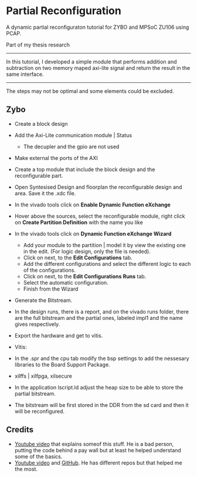 # Partial Reconfiguration 
A dynamic partial reconfiguraton tutorial for ZYBO and MPSoC ZU106 using PCAP.

Part of my thesis research

<hr>
In this tutorial, I developed a simple module that performs addition and subtraction on two memory maped axi-lite signal and return the result in the same interface. 

<hr>
The steps may not be optimal and some elements could be excluded. 

## Zybo 
- Create a block design
- Add the Axi-Lite communication module | Status
  - The decupler and the gpio are not used 
- Make external the ports of the AXI 
- Create a top module that include the block design and the reconfigurable part. 
- Open Syntesised Design and floorplan the reconfigurable design and area. Save it the .xdc file. 
- In the vivado tools click on **Enable Dynamic Function eXchange**
- Hover above the sources, select the reconfigurable module, right click on **Create Partition Definition** with the name you like
- In the vivado tools click on **Dynamic Function eXchange Wizard**
  - Add your module to the partition | model it by view the existing one in the edit. (For logic design, only the file is needed).
  - Click on next, to the **Edit Configurations** tab. 
  - Add the different configurations and select the different logic to each of the configurations. 
  - Click on next, to the **Edit Configurations Runs** tab. 
  - Select the automatic configuration. 
  - Finish from the Wizard

- Generate the Bitstream. 
- In the design runs, there is a report, and on the vivado runs folder, there are the full bitstream and the partial ones, labeled impl1 and the name gives respectively. 

- Export the hardware and get to vitis. 
- Vitis: 
- In the .spr and the cpu tab modify the bsp settings to add the nessesary libraries to the Board Support Package. 
- xilffs | xilfpga, xilsecure
- In the application lscript.ld adjust the heap size to be able to store the partial bitstream. 
- The bitstream will be first stored in the DDR from the sd card and then it will be reconfigured.



## Credits 
- [Youtube video](https://www.youtube.com/watch?v=bY-ik39QI8w&list=PL9GWVTghqmkJKUHYGx-59WihvVO-d0y-f&index=2&ab_channel=MohammadS.Sadri) that explains someof this stuff. He is a bad person, putting the code behind a pay wall but at least he helped understand some of the basics. 
- [Youtube video](https://www.youtube.com/watch?v=kT74m-H31a8&t=1177s&ab_channel=VipinKizheppatt) and [GitHub](https://github.com/vipinkmenon/PCAP). He has different repos but that helped me the most. 